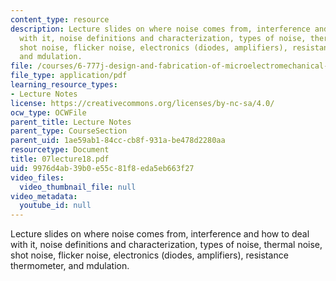 ```yaml
---
content_type: resource
description: Lecture slides on where noise comes from, interference and how to deal
  with it, noise definitions and characterization, types of noise, thermal noise,
  shot noise, flicker noise, electronics (diodes, amplifiers), resistance thermometer,
  and mdulation.
file: /courses/6-777j-design-and-fabrication-of-microelectromechanical-devices-spring-2007/9976d4ab39b0e55c81f8eda5eb663f27_07lecture18.pdf
file_type: application/pdf
learning_resource_types:
- Lecture Notes
license: https://creativecommons.org/licenses/by-nc-sa/4.0/
ocw_type: OCWFile
parent_title: Lecture Notes
parent_type: CourseSection
parent_uid: 1ae59ab1-84cc-cb8f-931a-be478d2280aa
resourcetype: Document
title: 07lecture18.pdf
uid: 9976d4ab-39b0-e55c-81f8-eda5eb663f27
video_files:
  video_thumbnail_file: null
video_metadata:
  youtube_id: null
---
```

Lecture slides on where noise comes from, interference and how to deal with it, noise definitions and characterization, types of noise, thermal noise, shot noise, flicker noise, electronics (diodes, amplifiers), resistance thermometer, and mdulation.